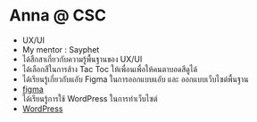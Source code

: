 # Anna @ CSC

+ UX/UI
+ My mentor : Sayphet
+ ได้สืกสาเกี่ยวกับความรู้พื้นฐานของ UX/UI
+ ได้เลือกสีในการส้าง Tac Toc ให้เพื่อนเพื่อให้คนตาบอดสีดูได้
+ ได้เรียนรู้เกี่ยวกับแอับ Figma ในการออกแบบแอับ และ ออกแบบเว็บไซต์พื้นฐาน                          
+ [figma]( https://www.figma.com/)
+ ได้เรียนรู้การใช้ WordPress ในการทำเว็บไซต์
+ [WordPress](https://wordpress.com/?aff=58022&cid=8348279&cmp_id=9808156547&adg_id=98727271423&kwd=wordpress&device=c&gad_source=1&gclid=CjwKCAjw_LOwBhBFEiwAmSEQAROzRTFRga3ZPV4LjqDyuQVvt-Az76tHfORDLN2DH7D2KnJyg_ukJBoCXH4QAvD_BwE)
